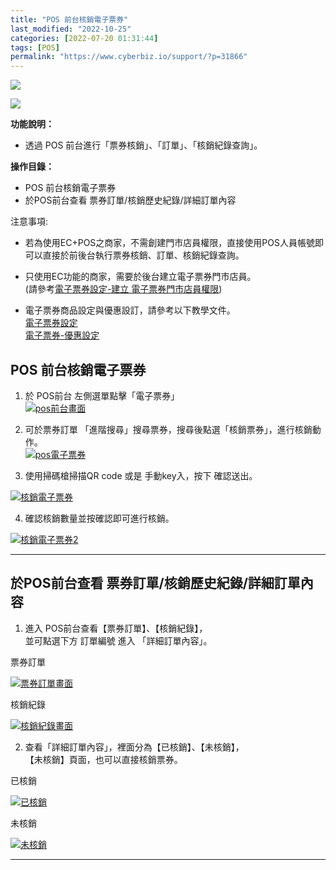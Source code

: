 ```yaml
---
title: "POS 前台核銷電子票券"
last_modified: "2022-10-25"
categories: [2022-07-20 01:31:44]
tags: [POS]
permalink: "https://www.cyberbiz.io/support/?p=31866"
---
```


![](https://www.cyberbiz.io/support/wp-content/uploads/適用站別.png)

[![](https://www.cyberbiz.io/support/wp-content/uploads/台灣站.png)](https://www.cyberbiz.io/support/?page_id=2490)

**功能說明：**  

* 透過 POS 前台進行「票券核銷」、「訂單」、「核銷紀錄查詢」。

**操作目錄：**

* POS 前台核銷電子票券
* 於POS前台查看 票券訂單/核銷歷史紀錄/詳細訂單內容

注意事項:  

* 若為使⽤EC+POS之商家，不需創建⾨市店員權限，直接使⽤POS⼈員帳號即可以直接於前後台執⾏票券核銷、訂單、核銷紀錄查詢。 
* 只使⽤EC功能的商家，需要於後台建⽴電⼦票券⾨市店員。  
(請參考[電⼦票券設定-建⽴ 電⼦票券⾨市店員權限](https://www.cyberbiz.io/support/?p=23413#h))

* 電子票券商品設定與優惠設訂，請參考以下教學文件。  
[電子票券設定](https://www.cyberbiz.io/support/?p=23413)  
[電子票券-優惠設定](https://www.cyberbiz.io/support/?p=27477)



## POS 前台核銷電子票券



1. 於 POS前台 左側選單點擊「電⼦票券」  
[![pos前台畫面](https://www.cyberbiz.io/support/wp-content/uploads/POS-前台核銷電子票券01.png)](https://www.cyberbiz.io/support/wp-content/uploads/POS-前台核銷電子票券01.png)



2. 可於票券訂單 「進階搜尋」搜尋票券，搜尋後點選「核銷票券」，進行核銷動作。  
[![pos電子票券](https://www.cyberbiz.io/support/wp-content/uploads/POS-前台核銷電子票券02.png)](https://www.cyberbiz.io/support/wp-content/uploads/POS-前台核銷電子票券02.png)



3. 使⽤掃碼槍掃描QR code 或是 ⼿動key⼊，按下 確認送出。  

[![核銷電子票券](https://www.cyberbiz.io/support/wp-content/uploads/POS-前台核銷電子票券03.png)](https://www.cyberbiz.io/support/wp-content/uploads/POS-前台核銷電子票券03.png)



4. 確認核銷數量並按確認即可進行核銷。  

[![核銷電子票券2](https://www.cyberbiz.io/support/wp-content/uploads/POS-前台核銷電子票券04.png)](https://www.cyberbiz.io/support/wp-content/uploads/POS-前台核銷電子票券04.png)



* * *



## 於POS前台查看 票券訂單/核銷歷史紀錄/詳細訂單內容



1. 進入 POS前台查看【票券訂單】、【核銷紀錄】，  
並可點選下方 訂單編號 進入 「詳細訂單內容」。  

票券訂單

[![票券訂單畫面](https://www.cyberbiz.io/support/wp-content/uploads/POS-前台核銷電子票券05.png)](https://www.cyberbiz.io/support/wp-content/uploads/POS-前台核銷電子票券05.png)

核銷紀錄

[![核銷紀錄畫面](https://www.cyberbiz.io/support/wp-content/uploads/POS-前台核銷電子票券06.png)](https://www.cyberbiz.io/support/wp-content/uploads/POS-前台核銷電子票券06.png)




2. 查看「詳細訂單內容」，裡面分為【已核銷】、【未核銷】，  
【未核銷】頁面，也可以直接核銷票券。  

已核銷

[![已核銷](https://www.cyberbiz.io/support/wp-content/uploads/POS-前台核銷電子票券07.png)](https://www.cyberbiz.io/support/wp-content/uploads/POS-前台核銷電子票券07.png)

未核銷

[![未核銷](https://www.cyberbiz.io/support/wp-content/uploads/POS-前台核銷電子票券08.png)](https://www.cyberbiz.io/support/wp-content/uploads/POS-前台核銷電子票券08.png)



* * *



